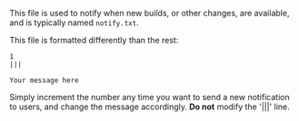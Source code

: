 This file is used to notify when new builds, or other changes, are available, and is typically named `notify.txt`.

This file is formatted differently than the rest:

```
1
|||

Your message here
```

Simply increment the number any time you want to send a new notification to users, and change the message accordingly. **Do not** modify the '|||' line.